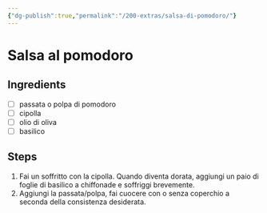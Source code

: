 ```yaml
---
{"dg-publish":true,"permalink":"/200-extras/salsa-di-pomodoro/"}
---
```


# Salsa al pomodoro
## Ingredients
- [ ] passata o polpa di pomodoro 
- [ ] cipolla
- [ ] olio di oliva
- [ ] basilico
## Steps
1. Fai un soffritto con la cipolla. Quando diventa dorata, aggiungi un paio di foglie di basilico a chiffonade e soffriggi brevemente.
2. Aggiungi la passata/polpa, fai cuocere con o senza coperchio a seconda della consistenza desiderata.